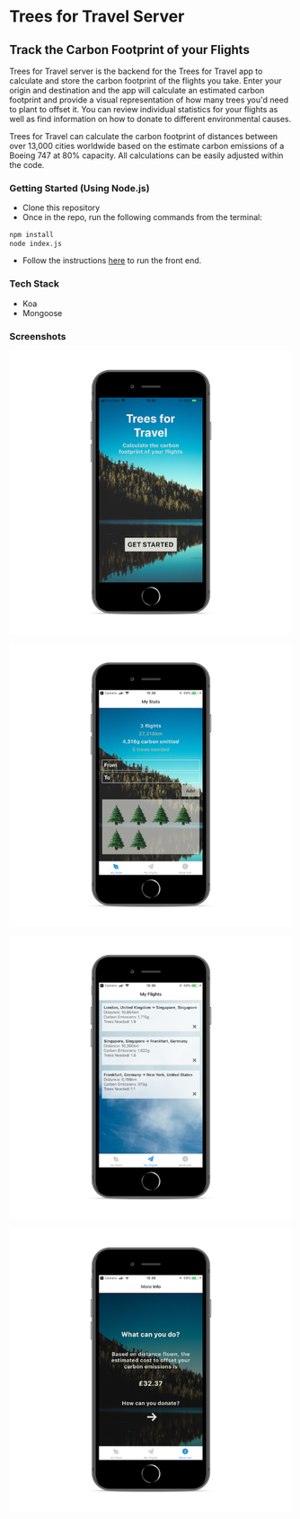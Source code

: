 # Trees for Travel Server
## Track the Carbon Footprint of your Flights

Trees for Travel server is the backend for the Trees for Travel app to calculate and store the carbon footprint of the flights you take. Enter your origin and destination and the app will calculate an estimated carbon footprint and provide a visual representation of how many trees you'd need to plant to offset it. You can review individual statistics for your flights as well as find information on how to donate to different environmental causes.

Trees for Travel can calculate the carbon footprint of distances between over 13,000 cities worldwide based on the estimate carbon emissions of a Boeing 747 at 80% capacity. All calculations can be easily adjusted within the code.


### Getting Started (Using Node.js)
* Clone this repository
* Once in the repo, run the following commands from the terminal:
```
npm install
node index.js
```
* Follow the instructions [here](https://github.com/racloubon/trees-for-travel-server) to run the front end.

### Tech Stack
* Koa
* Mongoose

### Screenshots

![Landing Page](https://raw.githubusercontent.com/racloubon/trees-for-travel-client/master/screenshots/IMG_6653_iphone8spacegrey_portrait.png)

![My Stats](https://raw.githubusercontent.com/racloubon/trees-for-travel-client/master/screenshots/IMG_6654_iphone8spacegrey_portrait.png)

![My Flights](https://raw.githubusercontent.com/racloubon/trees-for-travel-client/master/screenshots/IMG_6655_iphone8spacegrey_portrait.png)

![More Info](https://raw.githubusercontent.com/racloubon/trees-for-travel-client/master/screenshots/IMG_6656_iphone8spacegrey_portrait.png)
